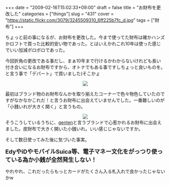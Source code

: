 +++
date = "2009-02-16T15:02:33+09:00"
draft = false
title = "お財布を更改した"
categories = ["things"]
slug = "431"
cover = "https://static.flickr.com/3079/3245509310_6ff225b7fc_d.jpg"
tags = ["財布"]
+++

ちょっと前の事になるが、お財布を更改した。今まで使ってた財布は確かハンズかロフトで買った比較的安い物であった。とはいえかれこれ10年は使った感じでいい加減ボロボロであった。

今回折角の更改である事だし、まぁ10年まで行けるかわからないけれども長い付き合いになるお財布ですから、オトナでもある事ですしちょっと良いものを。と言う事で「デパート」で買いました(そこかょ
<center>
<a title="gentenと言うブランド" href="https://www.flickr.com/photos/30749043@N07/3245509310/">
  <img src="https://static.flickr.com/3079/3245509310_6ff225b7fc_d.jpg" border="0" />
</a>
</center>

最初はブランド物のお財布なんかを取り揃えたコーナーで色々物色していたのですがなかなかこれだ！と言うお財布に出会えていませんでした。一番難しいのが「小銭いれが大きく開く」と言うもの。
<center>
<a title="小銭入れは大きく開くのが好き" href="https://www.flickr.com/photos/30749043@N07/3244677299/">
  <img src="https://static.flickr.com/3132/3244677299_b36967a79c_d.jpg" border="0" />
</a>
</center>
そうこうしているうちに、<a href="http://www.kuipo.co.jp/genten/">genten</a>と言うブランドで心惹かれるお財布に出会えました。皮財布で大きく開いた小銭いれ。いい感じじゃないですか。

そして数日使ってみた後に気づいた事実。

<font size="4"><span style="font-weight: bold;">EdyやiDやモバイルSuica等、電子マネー文化をがっつり使っている為か小銭が全然発生しない！</span></font>


やれやれ、これだったらもっとカードがたくさん入る札入れで良かったじゃないかw
